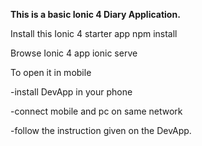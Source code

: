 ******This is a basic Ionic 4 Diary Application.******



Install this Ionic 4 starter app
npm install

Browse Ionic 4 app
ionic serve

To open it in mobile 

-install DevApp in your phone


-connect mobile and pc on same network


-follow the instruction given on the DevApp.
